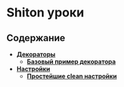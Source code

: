 # Shiton уроки

## Содержание

- **[Декораторы](./decorators/)**
  - **[Базовый пример декоратора](./decorators/decorators1/)**
- **[Настройки](./settings/)**
  - **[Простейшие clean настройки](./settings/settings1/)**
